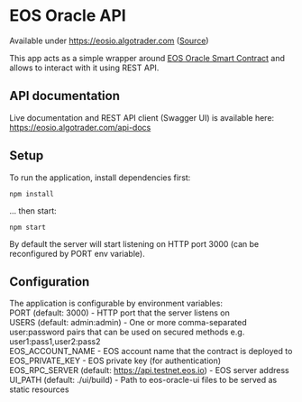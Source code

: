 # EOS Oracle API

Available under https://eosio.algotrader.com ([Source](https://github.com/algotrader-com/eos-oracle-ui))

This app acts as a simple wrapper around [EOS Oracle Smart Contract](https://github.com/algotrader-com/eos-oracle-contract) and allows to interact with it using REST API.

## API documentation

Live documentation and REST API client (Swagger UI) is available here: https://eosio.algotrader.com/api-docs

## Setup

To run the application, install dependencies first:
```
npm install
```

... then start:
```
npm start
```

By default the server will start listening on HTTP port 3000 (can be reconfigured by PORT env variable).

## Configuration

The application is configurable by environment variables:  
PORT (default: 3000) - HTTP port that the server listens on  
USERS (default: admin:admin) - One or more comma-separated user:password pairs that can be used on secured methods e.g. user1:pass1,user2:pass2  
EOS_ACCOUNT_NAME - EOS account name that the contract is deployed to  
EOS_PRIVATE_KEY - EOS private key (for authentication)  
EOS_RPC_SERVER (default: https://api.testnet.eos.io) - EOS server address  
UI_PATH (default: ./ui/build) - Path to eos-oracle-ui files to be served as static resources  